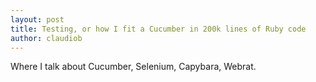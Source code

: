 ```yaml
---
layout: post
title: Testing, or how I fit a Cucumber in 200k lines of Ruby code
author: claudiob
---
```


Where I talk about Cucumber, Selenium, Capybara, Webrat.